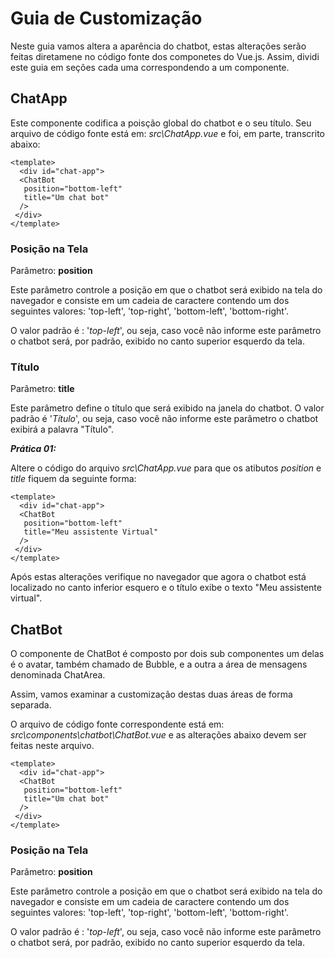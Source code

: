 # Guia de Customização

Neste guia vamos altera a aparência do chatbot, estas alterações serão feitas diretamene no código fonte dos componetes do Vue.js. Assim, dividi este guia em seções cada uma correspondendo a um componente.

## ChatApp

Este componente codifica a poisção global do chatbot e o seu título. Seu arquivo de código fonte está em: *src\ChatApp.vue* e foi, em parte, transcrito abaixo:

```
<template>
  <div id="chat-app">
  <ChatBot 
   position="bottom-left"
   title="Um chat bot"
  />
 </div>
</template>
```

### Posição na Tela

Parâmetro: **position**

Este parâmetro controle a posição em que o chatbot será exibido na tela do navegador e consiste em um cadeia de caractere contendo um dos seguintes valores: 'top-left', 'top-right', 'bottom-left', 'bottom-right'. 

O valor padrão é : '*top-left*', ou seja, caso você não informe este parâmetro o chatbot será, por padrão, exibido no canto superior esquerdo da tela.

### Título

Parâmetro: **title**

Este parâmetro define o título que será exibido na janela do chatbot. O valor padrão é '*Título*', ou seja, caso você não informe este parâmetro o chatbot exibirá a palavra "Título".

***Prática 01:***

Altere o código do arquivo *src\ChatApp.vue* para que os atibutos *position* e *title* fiquem da seguinte forma:

```
<template>
  <div id="chat-app">
  <ChatBot 
   position="bottom-left"
   title="Meu assistente Virtual"
  />
 </div>
</template>
```

Após estas alterações verifique no navegador que agora o chatbot está localizado no canto inferior esquero e o título exibe o texto "Meu assistente virtual".

## ChatBot

O componente de ChatBot é composto por dois sub componentes um delas é o avatar, também chamado de Bubble, e a outra a área de mensagens denominada ChatArea.

Assim, vamos examinar a customização destas duas áreas de forma separada.

O arquivo de código fonte correspondente está em: *src\components\chatbot\ChatBot.vue* e as alterações abaixo devem ser feitas neste arquivo.

```
<template>
  <div id="chat-app">
  <ChatBot 
   position="bottom-left"
   title="Um chat bot"
  />
 </div>
</template>
```

### Posição na Tela

Parâmetro: **position**

Este parâmetro controle a posição em que o chatbot será exibido na tela do navegador e consiste em um cadeia de caractere contendo um dos seguintes valores: 'top-left', 'top-right', 'bottom-left', 'bottom-right'. 

O valor padrão é : '*top-left*', ou seja, caso você não informe este parâmetro o chatbot será, por padrão, exibido no canto superior esquerdo da tela.